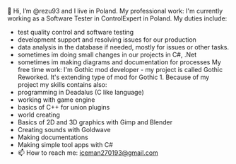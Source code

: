 👋 Hi, I’m @rezu93 and I live in Poland.
My professional work: I'm currently working as a Software Tester in ControlExpert in Poland. My duties include: 
- test quality control and software testing
- development support and resolving issues for our production
- data analysis in the database if needed, mostly for issues or other tasks.
- sometimes im doing small changes in our projects in C#, .Net
- sometimes im making diagrams and documentation for processes
My free time work: I'm Gothic mod developer - my project is called Gothic Reworked. It's extending type of mod for Gothic 1.
Because of my project my skills contains also:
- programming in Deadalus (C like language)
- working with game engine
- basics of C++ for union plugins
- world creating
- Basics of 2D and 3D graphics with Gimp and Blender
- Creating sounds with Goldwave
- Making documentations
- Making simple tool apps with C#
- 📫 How to reach me: iceman270193@gmail.com

<!---
rezu93/rezu93 is a ✨ special ✨ repository because its `README.md` (this file) appears on your GitHub profile.
You can click the Preview link to take a look at your changes.
--->
